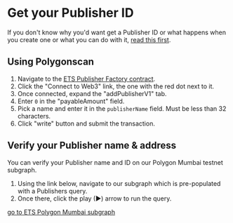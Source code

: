 # Get your Publisher ID

If you don't know why you'd want get a Publisher ID or what happens when you create one or what you can do with it, [read this first](key-concepts.md#publisher).

## Using Polygonscan

1. Navigate to the [ETS Publisher Factory contract](https://mumbai.polygonscan.com/address/0x7F5Acb2E4a21F6387C87a054cB59a019d8f5eb7E#writeProxyContract).
2. Click the "Connect to Web3" link, the one with the red dot next to it.
3. Once connected, expand the "addPublisherV1" tab.
4. Enter `0` in the "payableAmount" field.
5. Pick a name and enter it in the `publisherName` field. Must be less than 32 characters.
6. Click "write" button and submit the transaction.

## Verify your Publisher name & address

You can verify your Publisher name and ID on our Polygon Mumbai testnet subgraph.

1. Using the link below, navigate to our subgraph which is pre-populated with a Publishers query.
2. Once there, click the play (►) arrow to run the query.

[go to ETS Polygon Mumbai subgraph](https://api.thegraph.com/subgraphs/name/ethereum-tag-service/ets-mumbai/graphql?query=query+MyQuery+%7B%0A++publishers%28first%3A+10%2C+orderBy%3A+firstSeen%2C+orderDirection%3A+desc%29+%7B%0A++++id%0A++++name%0A++++owner%0A++%7D%0A%7D)
